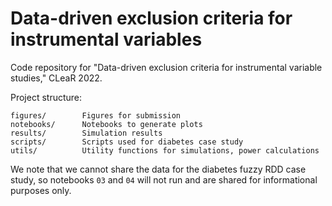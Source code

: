 # Data-driven exclusion criteria for instrumental variables

Code repository for "Data-driven exclusion criteria for instrumental variable studies," CLeaR 2022.

Project structure:

~~~
figures/        Figures for submission
notebooks/      Notebooks to generate plots
results/        Simulation results
scripts/        Scripts used for diabetes case study
utils/          Utility functions for simulations, power calculations
~~~

We note that we cannot share the data for the diabetes fuzzy RDD case study,
so notebooks `03` and `04` will not run and are shared for informational 
purposes only.